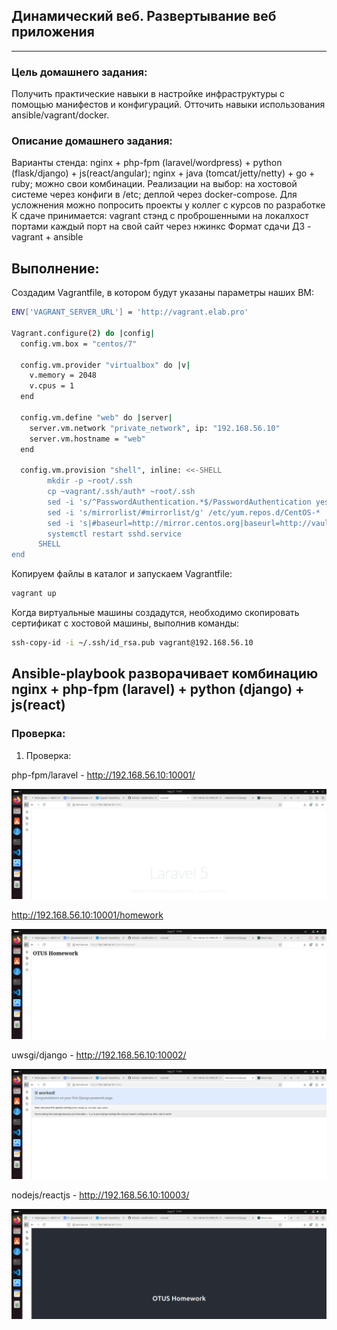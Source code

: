 ## Динамический веб. Развертывание веб приложения
____

### Цель домашнего задания:

Получить практические навыки в настройке инфраструктуры с помощью манифестов и конфигураций. Отточить навыки использования ansible/vagrant/docker.

### Описание домашнего задания:

Варианты стенда:
nginx + php-fpm (laravel/wordpress) + python (flask/django) + js(react/angular);
nginx + java (tomcat/jetty/netty) + go + ruby;
можно свои комбинации.
Реализации на выбор:
на хостовой системе через конфиги в /etc;
деплой через docker-compose.
Для усложнения можно попросить проекты у коллег с курсов по разработке
К сдаче принимается:
vagrant стэнд с проброшенными на локалхост портами
каждый порт на свой сайт
через нжинкс Формат сдачи ДЗ - vagrant + ansible

## Выполнение:

Создадим Vagrantfile, в котором будут указаны параметры наших ВМ:

```sh
ENV['VAGRANT_SERVER_URL'] = 'http://vagrant.elab.pro'

Vagrant.configure(2) do |config|
  config.vm.box = "centos/7"
  
  config.vm.provider "virtualbox" do |v|
    v.memory = 2048
    v.cpus = 1
  end

  config.vm.define "web" do |server|
    server.vm.network "private_network", ip: "192.168.56.10"
    server.vm.hostname = "web"
  end

  config.vm.provision "shell", inline: <<-SHELL
        mkdir -p ~root/.ssh
        cp ~vagrant/.ssh/auth* ~root/.ssh
        sed -i 's/^PasswordAuthentication.*$/PasswordAuthentication yes/' /etc/ssh/sshd_config
        sed -i 's/mirrorlist/#mirrorlist/g' /etc/yum.repos.d/CentOS-*
        sed -i 's|#baseurl=http://mirror.centos.org|baseurl=http://vault.centos.org|g' /etc/yum.repos.d/CentOS-*
        systemctl restart sshd.service
      SHELL
end
```

Копируем файлы в каталог и запускаем Vagrantfile:

```sh
vagrant up
```

Когда виртуальные машины создадутся, необходимо скопировать сертификат с хостовой машины, выполнив команды:

```sh
ssh-copy-id -i ~/.ssh/id_rsa.pub vagrant@192.168.56.10
```

## Ansible-playbook разворачивает комбинацию nginx + php-fpm (laravel) + python (django) + js(react)

### Проверка:

1. Проверка:

php-fpm/laravel - http://192.168.56.10:10001/

![image 1](https://github.com/IvanPrivalov/Otus_HomeWork/blob/main/Home%20work%2027/screens/Screenshot_01.png)

http://192.168.56.10:10001/homework

![image 2](https://github.com/IvanPrivalov/Otus_HomeWork/blob/main/Home%20work%2027/screens/Screenshot_02.png)

uwsgi/django - http://192.168.56.10:10002/

![image 3](https://github.com/IvanPrivalov/Otus_HomeWork/blob/main/Home%20work%2027/screens/Screenshot_03.png)

nodejs/reactjs - http://192.168.56.10:10003/

![image 4](https://github.com/IvanPrivalov/Otus_HomeWork/blob/main/Home%20work%2027/screens/Screenshot_04.png)